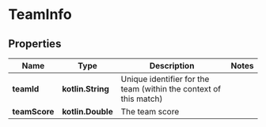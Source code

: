 
# TeamInfo

## Properties
| Name | Type | Description | Notes |
| ------------ | ------------- | ------------- | ------------- |
| **teamId** | **kotlin.String** | Unique identifier for the team (within the context of this match) |  |
| **teamScore** | **kotlin.Double** | The team score |  |



